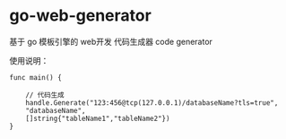 # go-web-generator
基于 go 模板引擎的 web开发 代码生成器 code generator

使用说明：

```
func main() {

	// 代码生成
	handle.Generate("123:456@tcp(127.0.0.1)/databaseName?tls=true",
	"databaseName", 
	[]string{"tableName1","tableName2"})
}